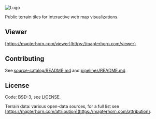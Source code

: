 <picture>
  <source media="(prefers-color-scheme: dark)" srcset="https://mapterhorn.github.io/.github/brand/screen/mapterhorn-logo-darkmode.png">
  <source media="(prefers-color-scheme: light)" srcset="https://mapterhorn.github.io/.github/brand/screen/mapterhorn-logo.png">
  <img alt="Logo" src="https://mapterhorn.github.io/.github/brand/screen/mapterhorn-logo.png">
</picture>

Public terrain tiles for interactive web map visualizations

## Viewer

[https://mapterhorn.com/viewer](https://mapterhorn.com/viewer)

## Contributing

See [source-catalog/README.md](source-catalog/README.md) and [pipelines/README.md](pipelines/README.md).

## License

Code: BSD-3, see [LICENSE](https://github.com/mapterhorn/mapterhorn/blob/main/LICENSE).

Terrain data: various open-data sources, for a full list see [https://mapterhorn.com/attribution](https://mapterhorn.com/attribution).
